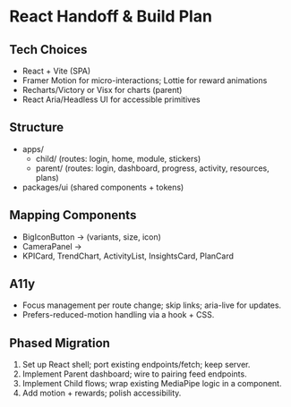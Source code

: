 # React Handoff & Build Plan

## Tech Choices
- React + Vite (SPA)
- Framer Motion for micro-interactions; Lottie for reward animations
- Recharts/Victory or Visx for charts (parent)
- React Aria/Headless UI for accessible primitives

## Structure
- apps/
  - child/ (routes: login, home, module, stickers)
  - parent/ (routes: login, dashboard, progress, activity, resources, plans)
- packages/ui (shared components + tokens)

## Mapping Components
- BigIconButton → <BigIconButton /> (variants, size, icon)
- CameraPanel → <CameraPanel mirrored on>
- KPICard, TrendChart, ActivityList, InsightsCard, PlanCard

## A11y
- Focus management per route change; skip links; aria-live for updates.
- Prefers-reduced-motion handling via a hook + CSS.

## Phased Migration
1) Set up React shell; port existing endpoints/fetch; keep server.
2) Implement Parent dashboard; wire to pairing feed endpoints.
3) Implement Child flows; wrap existing MediaPipe logic in a component.
4) Add motion + rewards; polish accessibility.
